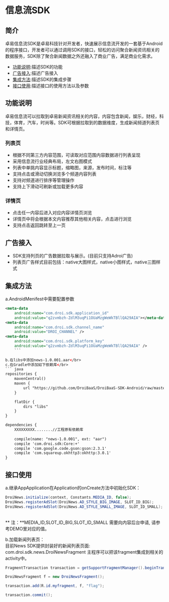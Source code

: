 # 信息流SDK
##  简介
卓易信息流SDK是卓易科技针对开发者，快速展示信息流开发的一套基于Android的程序接口，开发者可以通过调用SDK的接口，轻松的访问聚合新闻资讯相关的数据服务，SDK除了聚合新闻数据之外还融入了商业广告，满足商业化需求。

* [功能说明](#FunctionDec):描述SDK的功能
* [广告接入](#Ad):描述广告接入
* [集成方法](#Integration):描述SDK的集成步骤
* [接口使用](#Interface):描述接口的使用方法以及参数

## <a id="FunctionDec"></a>功能说明
卓易信息流可以拉取到卓易新闻资讯相关的内容，内容包含新闻，娱乐，财经，科技，体育，汽车，时尚等。SDK可根据拉取到的数据维度，生成新闻频道列表页和详情页。

### 列表页
* 根据不同第三方内容范围，可读取对应范围内容数据进行列表呈现
* 采用信息流行业经典布局，左文右图模式
* 列表中单挑内容显示标题，缩略图，来源，发布时间，标注等
* 支持点击或滑动切换浏览多个频道内容列表
* 支持对频道进行排序等管理操作
* 支持上下滑动可刷新或加载更多内容

  
### 详情页
* 点击任一内容后进入对应内容详情页浏览
* 详情页中将会根据本文内容推荐其他相关内容，点击进行浏览
* 支持点击返回跳转至上一页


## <a id="Ad"></a>广告接入
* SDK支持列页的广告数据拉取与展示。(目前只支持Adroi广告)
* 列表页广告样式目前包括：native大图样式，native小图样式，native三图样式

## <a id="Integration"></a>集成方法
a.AndroidMenifest中需要配置参数
``` xml
<meta-data
    android:name="com.droi.sdk.application_id"
    android:value="q2zvmbzh-ZdlM3uqPi1OUaMzgWeWkTBllQA29AIA"></meta-data>
<meta-data
    android:name="com.droi.sdk.channel_name"
    android:value="DROI_CHANNEL" />
<meta-data
    android:name="com.droi.sdk.platform_key"
    android:value="q2zvmbzh-ZdlM3uqPi1OUaMzgWeWkTBllQA29AIA" />
    ```
    
b.在libs中添加news-1.0.001.aar</br>
c.在Gradle中添加如下依赖库</br>
``` java
repositories {
    mavenCentral()
    maven {
        url "https://github.com/DroiBaaS/DroiBaaS-SDK-Android/raw/master/"
    }

    flatDir {
        dirs "libs"
    }
}

dependencies {
    XXXXXXXXX........//工程原有依赖库
    
    compile(name: "news-1.0.001", ext: "aar")
    compile 'com.droi.sdk:Core:+'
    compile 'com.google.code.gson:gson:2.3.1'
    compile 'com.squareup.okhttp3:okhttp:3.0.1'
}
```
## <a id="Interface"></a>接口使用
a.继承AppApplication在Application的onCreate方法中初始化SDK：
``` java 
DroiNews.initialize(context, Constants.MEDIA_ID, false);
DroiNews.registerAdSlot(DroiNews.AD_STYLE_BIG_IMAGE, SLOT_ID_BIG);
DroiNews.registerAdSlot(DroiNews.AD_STYLE_SMALL_IMAGE, SLOT_ID_SMALL);
```
</br>
** 注：**MEDIA_ID,SLOT_ID_BIG,SLOT_ID_SMALL 需要向内容后台申请, 请参考DEMO里对应的值。

b.加载新闻列表页：</br>
目前News SDK提供封装好的新闻列表页面: 
com.droi.sdk.news.DroiNewsFragment
主程序可以把该fragment集成到相关的activity中。
``` java
FragmentTransaction transaction = getSupportFragmentManager().beginTransaction();

DroiNewsFragment f = new DroiNewsFragment();

transaction.add(R.id.myfragment, f, "flag");

transaction.commit();
```
 